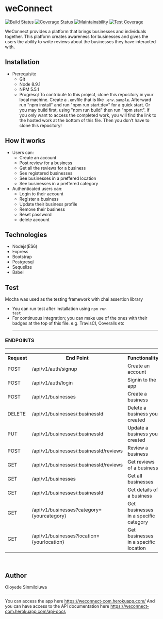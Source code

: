 # weConnect
[![Build Status](https://travis-ci.org/Oloyedesinmiloluwa/weConnect.svg?branch=db-server-develop)](https://travis-ci.org/Oloyedesinmiloluwa/weConnect)
[![Coverage Status](https://coveralls.io/repos/github/Oloyedesinmiloluwa/weConnect/badge.svg?branch=db-server-develop)](https://coveralls.io/github/Oloyedesinmiloluwa/weConnect?branch=db-server-develop)
[![Maintainability](https://api.codeclimate.com/v1/badges/f986c9b2b380d5bc7e92/maintainability)](https://codeclimate.com/github/Oloyedesinmiloluwa/weConnect/maintainability)
[![Test Coverage](https://api.codeclimate.com/v1/badges/f986c9b2b380d5bc7e92/test_coverage)](https://codeclimate.com/github/Oloyedesinmiloluwa/weConnect/test_coverage)


WeConnect provides a platform that brings businesses and individuals together. This platform
creates awareness for businesses and gives the users the ability to write reviews about the
businesses they have interacted with.
## Installation
* Prerequisite
  * Git
  * Node 8.9.1
  * NPM 5.5.1
  * Progresql
  To contribute to this project, clone this repository in your local machine. Create a <code>.env</code>file that is like <code>.env.sample</code>. Afterward run "npm install" and run "npm run start:dev" for a quick start. Or you may build first, using "npm run build" then run "npm start".
If you only want to access the completed work, you will find the link to the hosted work at the bottom of this file. Then you don't have to clone this repository!
## How it works 
* Users can:
  * Create an account
  * Post review for a business
  * Get all the reviews for a business
  * See registered businesses
  * See businesses in a preffered location
  * See businesses in a preffered category
* Authenticated users can:
    * Login to their account
    * Register a business       
    * Update their business profile
    * Remove their business
    * Reset password
    * delete account
## Technologies
  * Nodejs(ES6)
  * Express
  * Bootstrap
  * Postgresql
  * Sequelize
  * Babel
## Test
  Mocha was used as the testing framework with chai assertion library
  * You can run test after installation using <code>npm run test</code>
  * For continuous integration; you can make use of the ones with their badges at the top of this file. e.g. TravisCI, Coveralls etc <hr>

<h3>ENDPOINTS</h3>
<hr>
<table>
  <tr>
      <th>Request</th>
      <th>End Point</th>
      <th>Functionality</th>
  </tr>
  <tr>
      <td>POST</td>
      <td>/api/v1/auth/signup</td>
      <td>Create an account</td>
  </tr>
  <tr>
      <td>POST</td>
      <td>/api/v1/auth/login</td>
      <td>Signin to the app</td>
  </tr>
  <tr>
      <td>POST</td>
      <td>/api/v1/businesses</td>
      <td>Create a business</td>
  </tr>  
  <tr>
      <td>DELETE</td>
      <td>/api/v1/businesses/:businessId</td>
      <td>Delete a business you created</td>
  </tr>
  
  <tr>
      <td>PUT</td>
      <td>/api/v1/businesses/:businessId</td>
      <td>Update a business you created</td>
  </tr>
  
  <tr>
      <td>POST</td>
      <td>/api/v1/businesses/:businessId/reviews</td>
      <td>Review a business</td>
  </tr>
  <tr>
      <td>GET</td>
      <td>/api/v1/businesses/:businessId/reviews</td>
      <td>Get reviews of a business</td>
  </tr>
  <tr>
      <td>GET</td>
      <td>/api/v1/businesses</td>
      <td>Get all businesses</td>
  </tr>
  <tr>
      <td>GET</td>
      <td>/api/v1/businesses/:businessId</td>
      <td>Get details of a business</td>
  </tr>
  <tr>
      <td>GET</td>
      <td>/api/v1/businesses?category={yourcategory}</td>
      <td>Get businesses in a specific category</td>
  </tr>
  <tr>
      <td>GET</td>
      <td>/api/v1/businesses?location={yourlocation}</td>
      <td>Get businesses in a specific location</td>
  </tr>
</table>
<br/>

## Author
Oloyede Sinmiloluwa <hr>
You can access the app here https://weconnect-com.herokuapp.com/
And you can have access to the API documentation here https://weconnect-com.herokuapp.com/api-docs
